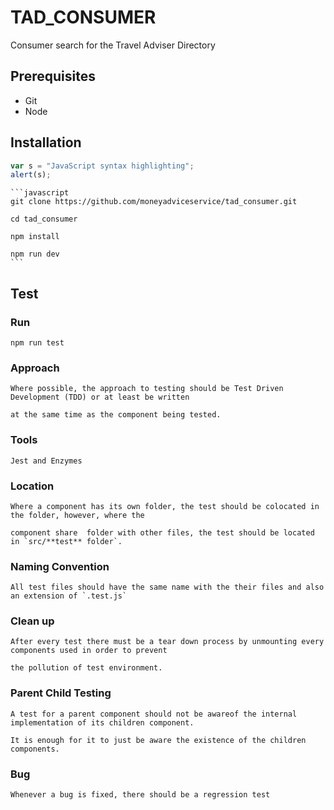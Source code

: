 # TAD_CONSUMER

Consumer search for the Travel Adviser Directory

## Prerequisites

- Git
- Node

## Installation

```javascript
var s = "JavaScript syntax highlighting";
alert(s);
```

    ```javascript
    git clone https://github.com/moneyadviceservice/tad_consumer.git

    cd tad_consumer

    npm install

    npm run dev
    ```

## Test

### Run
    npm run test

### Approach

    Where possible, the approach to testing should be Test Driven Development (TDD) or at least be written
    
    at the same time as the component being tested.

### Tools

    Jest and Enzymes

### Location

    Where a component has its own folder, the test should be colocated in the folder, however, where the 
    
    component share  folder with other files, the test should be located in `src/**test** folder`.

### Naming Convention

    All test files should have the same name with the their files and also an extension of `.test.js`

### Clean up

    After every test there must be a tear down process by unmounting every components used in order to prevent
    
    the pollution of test environment.

### Parent Child Testing

    A test for a parent component should not be awareof the internal implementation of its children component.
    
    It is enough for it to just be aware the existence of the children components.

### Bug

    Whenever a bug is fixed, there should be a regression test

